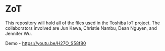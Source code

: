 # ZoT
This repository will hold all of the files used in the Toshiba IoT project.
The collaborators involved are Jun Kawa, Christie Nambu, Dean Nguyen, and Jennifer Wu.

Demo - https://youtu.be/H27O_S58f80

